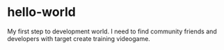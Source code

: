 # hello-world
My first step to development world.
I need to find community friends and developers with target create training videogame. 
